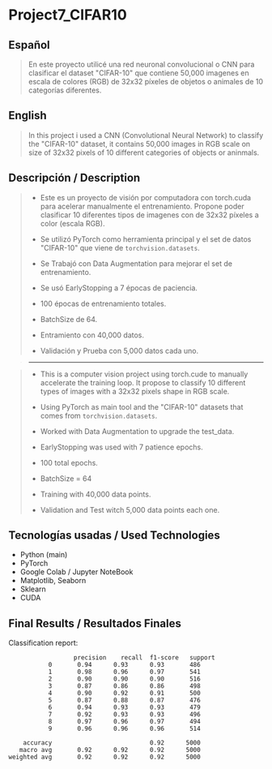# Project7_CIFAR10

## Español
> En este proyecto utilicé una red neuronal convolucional o CNN para clasificar el dataset "CIFAR-10" que contiene 50,000 imagenes en escala de colores (RGB) de 32x32 píxeles de objetos o animales de 10 categorías diferentes.

## English
> In this project i used a CNN (Convolutional Neural Network) to classify the "CIFAR-10" dataset, it contains 50,000 images in RGB scale on size of 32x32 pixels of 10 different categories of objects or aninmals.

## Descripción / Description
> - Este es un proyecto de visión por computadora con torch.cuda para acelerar manualmente el entrenamiento. Propone poder clasificar 10 diferentes tipos de imagenes con de 32x32 píxeles a color (escala RGB).
> 
> - Se utilizó PyTorch como herramienta principal y el set de datos "CIFAR-10" que viene de `torchvision.datasets`.
> 
> - Se Trabajó con Data Augmentation para mejorar el set de entrenamiento.
> 
> - Se usó EarlyStopping a 7 épocas de paciencia.
> 
> - 100 épocas de entrenamiento totales.
> 
> - BatchSize de 64.
> 
> - Entramiento con 40,000 datos.
> 
> - Validación y Prueba con 5,000 datos cada uno.

> -------------------

> - This is a computer vision project using torch.cude to manually accelerate the training loop. It propose to classify 10 different types of images with a 32x32 pixels shape in RGB scale.
> 
> - Using PyTorch as main tool and the "CIFAR-10" datasets that comes from `torchvision.datasets`.
> 
> - Worked with Data Augmentation to upgrade the test_data.
> 
> - EarlyStopping was used with 7 patience epochs.
> 
> - 100 total epochs.
>
> - BatchSize = 64
>
> - Training with 40,000 data points.
>
> - Validation and Test witch 5,000 data points each one.

## Tecnologías usadas / Used Technologies
- Python (main)
- PyTorch
- Google Colab / Jupyter NoteBook
- Matplotlib, Seaborn
- Sklearn
- CUDA

## Final Results / Resultados Finales
Classification report:
           
                      precision    recall  f1-score   support
               0       0.94      0.93      0.93       486
               1       0.98      0.96      0.97       541
               2       0.90      0.90      0.90       516
               3       0.87      0.86      0.86       498
               4       0.90      0.92      0.91       500
               5       0.87      0.88      0.87       476
               6       0.94      0.93      0.93       479
               7       0.92      0.93      0.93       496
               8       0.97      0.96      0.97       494
               9       0.96      0.96      0.96       514
    
        accuracy                           0.92      5000
       macro avg       0.92      0.92      0.92      5000
    weighted avg       0.92      0.92      0.92      5000
